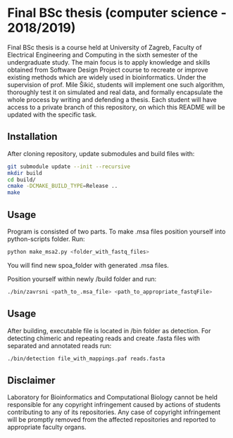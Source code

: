 # Final BSc thesis (computer science - 2018/2019)

Final BSc thesis is a course held at University of Zagreb, Faculty of Electrical Engineering and Computing in the sixth semester of the undergraduate study. The main focus is to apply knowledge and skills obtained from Software Design Project course to recreate or improve existing methods which are widely used in bioinformatics. Under the supervision of prof. Mile Šikić, students will implement one such algorithm, thoroughly test it on simulated and real data, and formally encapsulate the whole process by writing and defending a thesis. Each student will have access to a private branch of this repository, on which this README will be updated with the specific task.

## Installation

After cloning repository, update submodules and build files with:
```bash
git submodule update --init --recursive
mkdir build
cd build/
cmake -DCMAKE_BUILD_TYPE=Release ..
make
```

## Usage

Program is consisted of two parts. To make .msa files position yourself into python-scripts folder.
Run: 

```python
python make_msa2.py <folder_with_fastq_files>
```
You will find new spoa_folder with generated .msa files.

Position yourself within newly /build folder and run:

```bash
./bin/zavrsni <path_to_.msa_file> <path_to_appropriate_fastqFile>
```

## Usage

After building, executable file is located in /bin folder as detection. For detecting chimeric and repeating reads and create .fasta files with separated and annotated reads run:
```bash
./bin/detection file_with_mappings.paf reads.fasta
```

## Disclaimer

Laboratory for Bioinformatics and Computational Biology cannot be held responsible for any copyright infringement caused by actions of students contributing to any of its repositories. Any case of copyright infringement will be promptly removed from the affected repositories and reported to appropriate faculty organs.
